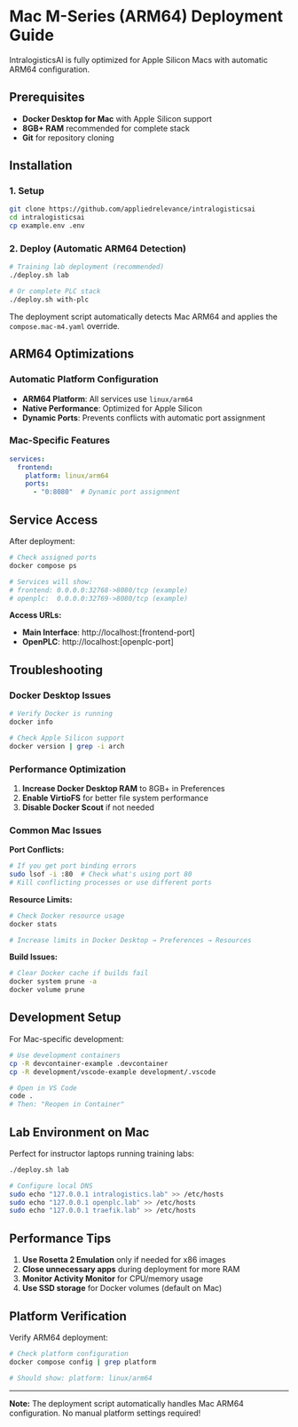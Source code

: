 # Mac M-Series (ARM64) Deployment Guide

IntralogisticsAI is fully optimized for Apple Silicon Macs with automatic ARM64 configuration.

## Prerequisites

- **Docker Desktop for Mac** with Apple Silicon support
- **8GB+ RAM** recommended for complete stack
- **Git** for repository cloning

## Installation

### 1. Setup
```bash
git clone https://github.com/appliedrelevance/intralogisticsai
cd intralogisticsai
cp example.env .env
```

### 2. Deploy (Automatic ARM64 Detection)
```bash
# Training lab deployment (recommended)
./deploy.sh lab

# Or complete PLC stack
./deploy.sh with-plc
```

The deployment script automatically detects Mac ARM64 and applies the `compose.mac-m4.yaml` override.

## ARM64 Optimizations

### Automatic Platform Configuration
- **ARM64 Platform**: All services use `linux/arm64`
- **Native Performance**: Optimized for Apple Silicon
- **Dynamic Ports**: Prevents conflicts with automatic port assignment

### Mac-Specific Features
```yaml
services:
  frontend:
    platform: linux/arm64
    ports:
      - "0:8080"  # Dynamic port assignment
```

## Service Access

After deployment:
```bash
# Check assigned ports
docker compose ps

# Services will show:
# frontend: 0.0.0.0:32768->8080/tcp (example)
# openplc:  0.0.0.0:32769->8080/tcp (example)
```

**Access URLs:**
- **Main Interface**: http://localhost:[frontend-port]
- **OpenPLC**: http://localhost:[openplc-port]

## Troubleshooting

### Docker Desktop Issues
```bash
# Verify Docker is running
docker info

# Check Apple Silicon support
docker version | grep -i arch
```

### Performance Optimization
1. **Increase Docker Desktop RAM** to 8GB+ in Preferences
2. **Enable VirtioFS** for better file system performance
3. **Disable Docker Scout** if not needed

### Common Mac Issues

**Port Conflicts:**
```bash
# If you get port binding errors
sudo lsof -i :80  # Check what's using port 80
# Kill conflicting processes or use different ports
```

**Resource Limits:**
```bash
# Check Docker resource usage
docker stats

# Increase limits in Docker Desktop → Preferences → Resources
```

**Build Issues:**
```bash
# Clear Docker cache if builds fail
docker system prune -a
docker volume prune
```

## Development Setup

For Mac-specific development:
```bash
# Use development containers
cp -R devcontainer-example .devcontainer
cp -R development/vscode-example development/.vscode

# Open in VS Code
code .
# Then: "Reopen in Container"
```

## Lab Environment on Mac

Perfect for instructor laptops running training labs:
```bash
./deploy.sh lab

# Configure local DNS
sudo echo "127.0.0.1 intralogistics.lab" >> /etc/hosts
sudo echo "127.0.0.1 openplc.lab" >> /etc/hosts
sudo echo "127.0.0.1 traefik.lab" >> /etc/hosts
```

## Performance Tips

1. **Use Rosetta 2 Emulation** only if needed for x86 images
2. **Close unnecessary apps** during deployment for more RAM
3. **Monitor Activity Monitor** for CPU/memory usage
4. **Use SSD storage** for Docker volumes (default on Mac)

## Platform Verification

Verify ARM64 deployment:
```bash
# Check platform configuration
docker compose config | grep platform

# Should show: platform: linux/arm64
```

---

**Note:** The deployment script automatically handles Mac ARM64 configuration. No manual platform settings required!